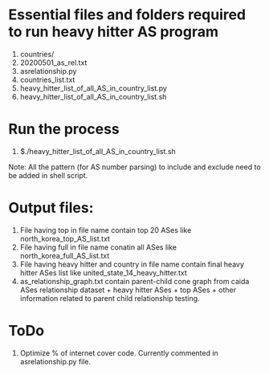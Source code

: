 # Essential files and folders required to run heavy hitter AS program
1. countries/
2. 20200501_as_rel.txt
3. asrelationship.py
4. countries_list.txt
5. heavy_hitter_list_of_all_AS_in_country_list.py
6. heavy_hitter_list_of_all_AS_in_country_list.sh

# Run the process
1. $./heavy_hitter_list_of_all_AS_in_country_list.sh

Note: All the pattern (for AS number parsing) to include and exclude need to be added in shell script.

# Output files:
1. File having top in file name contain top 20 ASes like north_korea_top_AS_list.txt
2. File having full in file name conatin all ASes like north_korea_full_AS_list.txt
3. File having heavy hitter and country in file name contain final heavy hitter ASes list like united_state_14_heavy_hitter.txt
4. as_relationship_graph.txt contain parent-child cone graph from caida ASes relationship dataset + heavy hitter ASes + top ASes + other information related to parent child relationship testing.

# ToDo
1. Optimize % of internet cover code. Currently commented in asrelationship.py file.
